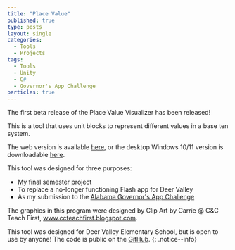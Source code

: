 ```yaml
---
title: "Place Value"
published: true
type: posts
layout: single
categories:
  - Tools
  - Projects
tags:
  - Tools
  - Unity
  - C#
  - Governor's App Challenge
particles: true
---
```


The first beta release of the Place Value Visualizer has been released!

This is a tool that uses unit blocks to represent different values in a base ten system.

The web version is available [here](/place-value/), or the desktop Windows 10/11 version is downloadable [here](https://github.com/J051333/place-value/releases/tag/Beta).

This tool was designed for three purposes:
 - My final semester project
 - To replace a no-longer functioning Flash app for Deer Valley
 - As my submission to the [Alabama Governor's App Challenge](https://sites.google.com/view/algovernorsappchallenge)

The graphics in this program were designed by Clip Art by Carrie @ C&C Teach First,
www.ccteachfirst.blogspot.com.

This tool was designed for Deer Valley Elementary School, but is open to use by anyone! The code is public on the [GitHub](https://github.com/J051333/place-value/tree/main/Code).
{: .notice--info}